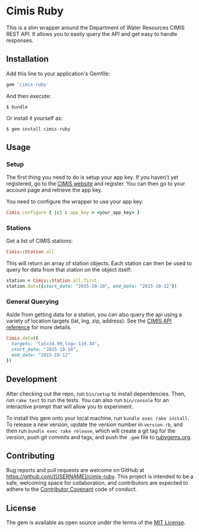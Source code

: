 # Cimis Ruby

This is a slim wrapper around the Department of Water Resources CIMIS REST API. 
It allows you to easily query the API and get easy to handle responses.

## Installation

Add this line to your application's Gemfile:

```ruby
gem 'cimis-ruby'
```

And then execute:

    $ bundle

Or install it yourself as:

    $ gem install cimis-ruby

## Usage

### Setup
The first thing you need to do is setup your app key. If you haven't yet 
registered, go to the [CIMIS website](http://wwwcimis.water.ca.gov/) and
register. You can then go to your account page and retrieve the app key.

You need to configure the wrapper to use your app key:
```ruby
Cimis.configure { |c| c.app_key = <your_app_key> }
```

### Stations

Get a list of CIMIS stations:
```ruby
Cimis::Station.all
```

This will return an array of station objects. Each station can then be used
to query for data from that station on the object itself:
```ruby
station = Cimis::Station.all.first
station.data({start_date: "2015-10-10", end_date: "2015-10-12"})
```

### General Querying

Aside from getting data for a station, you can also query the api using a
variety of location targets (lat, lng, zip, address). See the 
[CIMIS API reference](http://et.water.ca.gov/Rest/Index) for more details.
```ruby
Cimis.data({
  targets: "lat=34.99,lng=-119.34",
  start_date: "2015-10-10",
  end_date: "2015-10-12"
})
```

## Development

After checking out the repo, run `bin/setup` to install dependencies. Then, 
run `rake test` to run the tests. You can also run `bin/console` for an 
interactive prompt that will allow you to experiment.

To install this gem onto your local machine, run `bundle exec rake install`. 
To release a new version, update the version number in `version.rb`, and then 
run `bundle exec rake release`, which will create a git tag for the version, 
push git commits and tags, and push the `.gem` file to 
[rubygems.org](https://rubygems.org).

## Contributing

Bug reports and pull requests are welcome on GitHub at 
https://github.com/[USERNAME]/cimis-ruby. This project is intended to be a 
safe, welcoming space for collaboration, and contributors are expected to 
adhere to the [Contributor Covenant](contributor-covenant.org) code of conduct.


## License

The gem is available as open source under the terms of the 
[MIT License](http://opensource.org/licenses/MIT).

